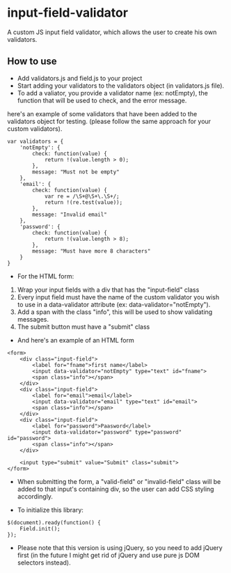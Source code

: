 # input-field-validator

A custom JS input field validator, which allows the user to create his own validators.

## How to use

* Add validators.js and field.js to your project
* Start adding your validators to the validators object (in validators.js file).
* To add a valiator, you provide a validator name (ex: notEmpty), the function that will be used to check, and the error message.

here's an example of some validators that have been added to the validators object for testing.
(please follow the same approach for your custom validators).
```
var validators = {
    'notEmpty': {
        check: function(value) {
            return !(value.length > 0);
        },
        message: "Must not be empty"
    },
    'email': {
        check: function(value) {
            var re = /\S+@\S+\.\S+/;
            return !(re.test(value));
        },
        message: "Invalid email"
    },
    'password': {
        check: function(value) {
            return !(value.length > 8);
        },
        message: "Must have more 8 characters"
    }
}
```

* For the HTML form:
1) Wrap your input fields with a div that has the "input-field" class
2) Every input field must have the name of the custom validator you wish to use in 
a data-validator attribute (ex: data-validator="notEmpty").
3) Add a span with the class "info", this will be used to show validating messages.
4) The submit button must have a "submit" class
* And here's an example of an HTML form

```
<form>
    <div class="input-field">
        <label for="fname">first name</label>
        <input data-validator="notEmpty" type="text" id="fname">
        <span class="info"></span>
    </div>
    <div class="input-field">
        <label for="email">email</label>
        <input data-validator="email" type="text" id="email">
        <span class="info"></span>
    </div>
    <div class="input-field">
        <label for="password">Paasword</label>
        <input data-validator="password" type="password" id="password">
        <span class="info"></span>
    </div>

    <input type="submit" value="Submit" class="submit">
</form>
```

* When submitting the form, a "valid-field" or "invalid-field" class will be added to that input's containing div, so the user can add CSS styling accordingly.

* To initialize this library:
```
$(document).ready(function() {
	Field.init();
});
```

* Please note that this version is using jQuery, so you need to add jQuery first
(in the future I might get rid of jQuery and use pure js DOM selectors instead).